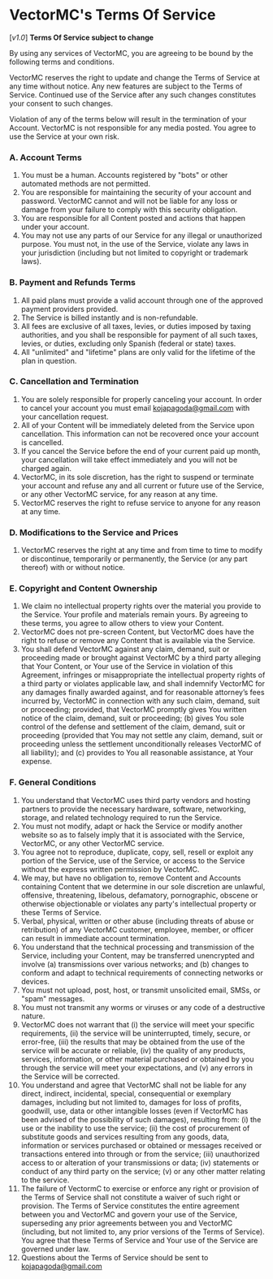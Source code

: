# VectorMC's Terms Of Service
[_v1.0_]
**Terms Of Service subject to change**

By using any services of VectorMC, you are agreeing to be bound by the following terms and conditions.

VectorMC reserves the right to update and change the Terms of Service at any time without notice. Any new features are subject to the Terms of Service. Continued use of the Service after any such changes constitutes your consent to such changes.

Violation of any of the terms below will result in the termination of your Account. VectorMC is not responsible for any media posted. You agree to use the Service at your own risk.

### A. Account Terms
1. You must be a human. Accounts registered by "bots" or other automated methods are not permitted.
2. You are responsible for maintaining the security of your account and password. VectorMC cannot and will not be liable for any loss or damage from your failure to comply with this security obligation.
3. You are responsible for all Content posted and actions that happen under your account.  
4. You may not use any parts of our Service for any illegal or unauthorized purpose. You must not, in the use of the Service, violate any laws in your jurisdiction (including but not limited to copyright or trademark laws).

### B. Payment and Refunds Terms
1. All paid plans must provide a valid account through one of the approved payment providers provided.
2. The Service is billed instantly and is non-refundable. 
3. All fees are exclusive of all taxes, levies, or duties imposed by taxing authorities, and you shall be responsible for payment of all such taxes, levies, or duties, excluding only Spanish (federal or state) taxes.
4. All "unlimited" and "lifetime" plans are only valid for the lifetime of the plan in question.

### C. Cancellation and Termination
1. You are solely responsible for properly canceling your account. In order to cancel your account you must email kojapagoda@gmail.com with your cancellation request.
2. All of your Content will be immediately deleted from the Service upon cancellation. This information can not be recovered once your account is cancelled.
3. If you cancel the Service before the end of your current paid up month, your cancellation will take effect immediately and you will not be charged again.
4. VectorMC, in its sole discretion, has the right to suspend or terminate your account and refuse any and all current or future use of the Service, or any other VectorMC service, for any reason at any time.
5. VectorMC reserves the right to refuse service to anyone for any reason at any time.

### D. Modifications to the Service and Prices
1. VectorMC reserves the right at any time and from time to time to modify or discontinue, temporarily or permanently, the Service (or any part thereof) with or without notice.

### E. Copyright and Content Ownership
1. We claim no intellectual property rights over the material you provide to the Service. Your profile and materials remain yours. By agreeing to these terms, you agree to allow others to view your Content.
2. VectorMC does not pre-screen Content, but VectorMC does have the right to refuse or remove any Content that is available via the Service.
3. You shall defend VectorMC against any claim, demand, suit or proceeding made or brought against VectorMC by a third party alleging that Your Content, or Your use of the Service in violation of this Agreement, infringes or misappropriate the intellectual property rights of a third party or violates applicable law, and shall indemnify VectorMC for any damages finally awarded against, and for reasonable attorney’s fees incurred by, VectorMC in connection with any such claim, demand, suit or proceeding; provided, that VectorMC promptly gives You written notice of the claim, demand, suit or proceeding; (b) gives You sole control of the defense and settlement of the claim, demand, suit or proceeding (provided that You may not settle any claim, demand, suit or proceeding unless the settlement unconditionally releases VectorMC of all liability); and (c) provides to You all reasonable assistance, at Your expense.

### F. General Conditions
1. You understand that VectorMC uses third party vendors and hosting partners to provide the necessary hardware, software, networking, storage, and related technology required to run the Service.
2. You must not modify, adapt or hack the Service or modify another website so as to falsely imply that it is associated with the Service, VectorMC, or any other VectorMC service.
3. You agree not to reproduce, duplicate, copy, sell, resell or exploit any portion of the Service, use of the Service, or access to the Service without the express written permission by VectorMC.
4. We may, but have no obligation to, remove Content and Accounts containing Content that we determine in our sole discretion are unlawful, offensive, threatening, libelous, defamatory, pornographic, obscene or otherwise objectionable or violates any party's intellectual property or these Terms of Service.
5. Verbal, physical, written or other abuse (including threats of abuse or retribution) of any VectorMC customer, employee, member, or officer can result in immediate account termination.
6. You understand that the technical processing and transmission of the Service, including your Content, may be transferred unencrypted and involve (a) transmissions over various networks; and (b) changes to conform and adapt to technical requirements of connecting networks or devices.
7. You must not upload, post, host, or transmit unsolicited email, SMSs, or "spam" messages.
8. You must not transmit any worms or viruses or any code of a destructive nature.
9. VectorMC does not warrant that (i) the service will meet your specific requirements, (ii) the service will be uninterrupted, timely, secure, or error-free, (iii) the results that may be obtained from the use of the service will be accurate or reliable, (iv) the quality of any products, services, information, or other material purchased or obtained by you through the service will meet your expectations, and (v) any errors in the Service will be corrected.
10. You understand and agree that VectorMC shall not be liable for any direct, indirect, incidental, special, consequential or exemplary damages, including but not limited to, damages for loss of profits, goodwill, use, data or other intangible losses (even if VectorMC has been advised of the possibility of such damages), resulting from: (i) the use or the inability to use the service; (ii) the cost of procurement of substitute goods and services resulting from any goods, data, information or services purchased or obtained or messages received or transactions entered into through or from the service; (iii) unauthorized access to or alteration of your transmissions or data; (iv) statements or conduct of any third party on the service; (v) or any other matter relating to the service.
11. The failure of VectormC to exercise or enforce any right or provision of the Terms of Service shall not constitute a waiver of such right or provision. The Terms of Service constitutes the entire agreement between you and VectorMC and govern your use of the Service, superseding any prior agreements between you and VectorMC (including, but not limited to, any prior versions of the Terms of Service). You agree that these Terms of Service and Your use of the Service are governed under law.
12. Questions about the Terms of Service should be sent to kojapagoda@gmail.com